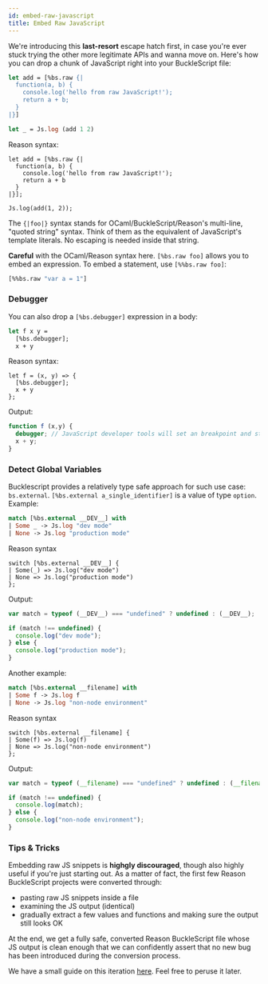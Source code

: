 ```yaml
---
id: embed-raw-javascript
title: Embed Raw JavaScript
---
```


We're introducing this **last-resort** escape hatch first, in case you're ever stuck trying the other more legitimate APIs and wanna move on. Here's how you can drop a chunk of JavaScript right into your BuckleScript file:

```ocaml
let add = [%bs.raw {|
  function(a, b) {
    console.log('hello from raw JavaScript!');
    return a + b;
  }
|}]

let _ = Js.log (add 1 2)
```

Reason syntax:

```reason
let add = [%bs.raw {|
  function(a, b) {
    console.log('hello from raw JavaScript!');
    return a + b
  }
|}];

Js.log(add(1, 2));
```

The `{|foo|}` syntax stands for OCaml/BuckleScript/Reason's multi-line, "quoted string" syntax. Think of them as the equivalent of JavaScript's template literals. No escaping is needed inside that string.

**Careful** with the OCaml/Reason syntax here. `[%bs.raw foo]` allows you to embed an expression. To embed a statement, use `[%%bs.raw foo]`:

```ocaml
[%%bs.raw "var a = 1"]
```

### Debugger

You can also drop a `[%bs.debugger]` expression in a body:

```ocaml
let f x y =
  [%bs.debugger];
  x + y
```

Reason syntax:

```reason
let f = (x, y) => {
  [%bs.debugger];
  x + y
};
```

Output:

```js
function f (x,y) {
  debugger; // JavaScript developer tools will set an breakpoint and stop here
  x + y;
}
```

### Detect Global Variables

Bucklescript provides a relatively type safe approach for such use case: `bs.external`. `[%bs.external a_single_identifier]` is a value of type `option`. Example:

```ocaml
match [%bs.external __DEV__] with
| Some _ -> Js.log "dev mode"
| None -> Js.log "production mode"
```

Reason syntax

```reason
switch [%bs.external __DEV__] {
| Some(_) => Js.log("dev mode")
| None => Js.log("production mode")
};
```

Output:

```js
var match = typeof (__DEV__) === "undefined" ? undefined : (__DEV__);

if (match !== undefined) {
  console.log("dev mode");
} else {
  console.log("production mode");
}
```

Another example:

```ocaml
match [%bs.external __filename] with
| Some f -> Js.log f
| None -> Js.log "non-node environment"
```

Reason syntax

```reason
switch [%bs.external __filename] {
| Some(f) => Js.log(f)
| None => Js.log("non-node environment")
};
```

Output:

```js
var match = typeof (__filename) === "undefined" ? undefined : (__filename);

if (match !== undefined) {
  console.log(match);
} else {
  console.log("non-node environment");
}
```

### Tips & Tricks

Embedding raw JS snippets is **highgly discouraged**, though also highly useful if you're just starting out. As a matter of fact, the first few Reason BuckleScript projects were converted through:

- pasting raw JS snippets inside a file
- examining the JS output (identical)
- gradually extract a few values and functions and making sure the output still looks OK

At the end, we get a fully safe, converted Reason BuckleScript file whose JS output is clean enough that we can confidently assert that no new bug has been introduced during the conversion process.

We have a small guide on this iteration [here](https://reasonml.github.io/guide/javascript/interop). Feel free to peruse it later.
